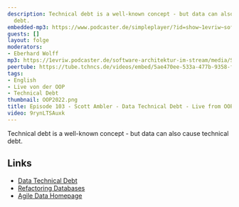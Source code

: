 ```yaml
---
description: Technical debt is a well-known concept - but data can also cause technical
  debt.
embedded-mp3: https://www.podcaster.de/simpleplayer/?id=show~1evriw~software-architektur-im-stream~pod-30c5a5f8fa481915fb5adeff1&v=1643727611
guests: []
layout: folge
moderators:
- Eberhard Wolff
mp3: https://1evriw.podcaster.de/software-architektur-im-stream/media/Scott_Ambler_Data_Technical_Debt.mp3
peertube: https://tube.tchncs.de/videos/embed/5ae470ee-533a-477b-9358-f424037d0db4
tags:
- English
- Live von der OOP
- Technical Debt
thumbnail: OOP2022.png
title: Episode 103 - Scott Ambler - Data Technical Debt - Live from OOP
video: 9rynLTSAuxk
---
```


Technical debt is a well-known concept - but data can also cause technical debt.

## Links

* [Data Technical Debt](http://www.agiledata.org/essays/dataTechnicalDebt.html)
* [Refactoring Databases](http://www.ambysoft.com/books/refactoringDatabases.html)
* [Agile Data Homepage](http://www.agiledata.org/)
